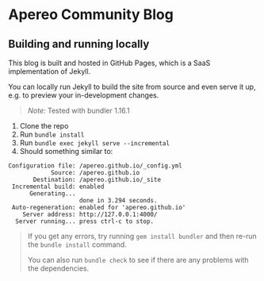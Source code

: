 # Apereo Community Blog

## Building and running locally

This blog is built and hosted in GitHub Pages, which is a SaaS implementation of Jekyll.

You can locally run Jekyll to build the site from source and even serve it up, e.g. to preview your in-development changes.

> *Note:* Tested with bundler 1.16.1

1. Clone the repo
2. Run `bundle install`
3. Run `bundle exec jekyll serve --incremental`
4. Should something similar to:
```
Configuration file: /apereo.github.io/_config.yml
            Source: /apereo.github.io
       Destination: /apereo.github.io/_site
 Incremental build: enabled
      Generating...
                    done in 3.294 seconds.
 Auto-regeneration: enabled for 'apereo.github.io'
    Server address: http://127.0.0.1:4000/
  Server running... press ctrl-c to stop.
```

> If you get any errors, try running `gem install bundler` and then re-run the `bundle install` command.
> 
> You can also run `bundle check` to see if there are any problems with the dependencies.